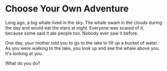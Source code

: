 # Choose Your Own Adventure
Long ago, a big whale lived in the sky. The whale swam in the clouds during the day and would eat the stars at night. Everyone was scared of it, because some said it ate people too. Nobody ever saw it before. 

One day, your mother told you to go to the lake to fill up a bucket of water. As you were walking to the lake, you look up and see the whale above you. It's looking at you. 

What do you do?
